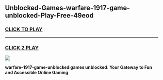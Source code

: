 
## Unblocked-Games-warfare-1917-game-unblocked-Play-Free-49eod
<h3>
<a href="https://premium76.site?title=warfare-1917-game-unblocked&ref=23A">CLICK TO PLAY</a></h3>
<hr>

<h3>
<a href="https://premium76.site?title=warfare-1917-game-unblocked&ref=23A">CLICK 2 PLAY</a>
  
</h3>

<a href="https://premium76.site?title=warfare-1917-game-unblocked&ref=23A"><img src="https://clearcache.store/games.png"></a>


**warfare-1917-game-unblocked games unblocked: Your Gateway to Fun and Accessible Online Gaming**
